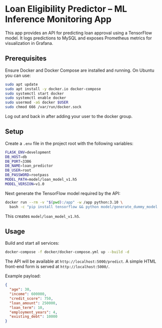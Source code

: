 # Loan Eligibility Predictor – ML Inference Monitoring App

This app provides an API for predicting loan approval using a TensorFlow model. It logs predictions to MySQL and exposes Prometheus metrics for visualization in Grafana.

## Prerequisites

Ensure Docker and Docker&nbsp;Compose are installed and running. On Ubuntu you can use:

```bash
sudo apt update
sudo apt install -y docker.io docker-compose
sudo systemctl start docker
sudo systemctl enable docker
sudo usermod -aG docker $USER
sudo chmod 666 /var/run/docker.sock
```

Log out and back in after adding your user to the docker group.

## Setup

Create a `.env` file in the project root with the following variables:

```bash
FLASK_ENV=development
DB_HOST=db
DB_PORT=3306
DB_NAME=loan_predictor
DB_USER=root
DB_PASSWORD=rootpass
MODEL_PATH=model/loan_model_v1.h5
MODEL_VERSION=v1.0
```

Next generate the TensorFlow model required by the API:

```bash
docker run --rm -v "$(pwd):/app" -w /app python:3.10 \
  bash -c "pip install tensorflow && python model/generate_dummy_model.py 7"
```

This creates `model/loan_model_v1.h5`.

## Usage

Build and start all services:

```bash
docker-compose -f docker/docker-compose.yml up --build -d
```

The API will be available at `http://localhost:5000/predict`. A simple HTML
front-end form is served at `http://localhost:5000/`.

Example payload:

```json
{
  "age": 30,
  "income": 600000,
  "credit_score": 750,
  "loan_amount": 250000,
  "loan_term": 10,
  "employment_years": 4,
  "existing_debt": 10000
}
```
